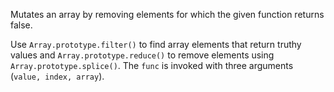 Mutates an array by removing elements for which the given function returns false.

Use `Array.prototype.filter()` to find array elements that return truthy values and `Array.prototype.reduce()` to remove elements using `Array.prototype.splice()`. The `func` is invoked with three arguments (`value, index, array`).